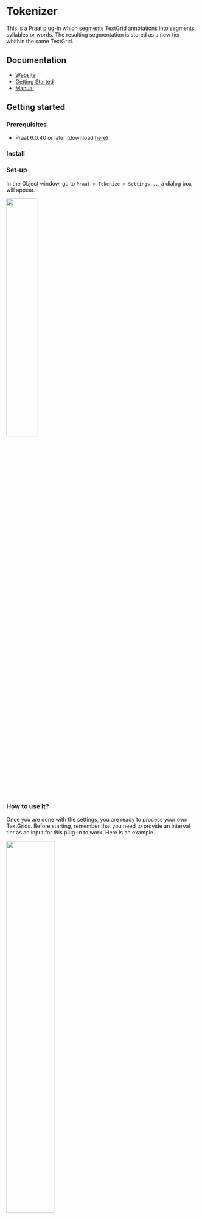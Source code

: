 # Tokenizer

This is a Praat plug-in which segments TextGrid annotations into segments, syllables or words. 
The resulting segmentation is stored as a new tier whithin the same TextGrid.

## Documentation

- [Website](https://rolandomunoz.github.io/plugin_tokenizer.html)
- [Getting Started](https://rolandomunoz.github.io/plugin_tokenizer_gettingStarted.html)
- [Manual](https://rolandomunoz.github.io/plugin_tokenizer_man.html)

## Getting started

### Prerequisites

- Praat 6.0.40 or later (download [here](http://www.fon.hum.uva.nl/praat/download_win.html))

### Install

### Set-up

In the Object window, go to `Praat > Tokenize > Settings...`, a dialog box will appear. 

<img src="/uploads/74cdb6a7496cb2c3e3eb8a53613b99ad/Screenshot_from_2017-12-06_22-15-53.png" width="40%">

### How to use it?

Once you are done with the settings, you are ready to process your own TextGrids.
Before starting, remember that you need to provide an interval tier as an input for this plug-in to work. Here is an example.

<img src="/uploads/919d0228a12ac452dcd68b9a5e264626/004.png" width="50%">

With this plug-in, you can segment TextGrids in the Object window and those stored in a folder.

#### From the Object window...

First, select those TextGrids that you want to segment. Then, go to `TextGrid: Add tokenized tier...`

<img src="/uploads/c1337f0256791b8c9958c349e80c15db/002.png" width="30%">

When you click on it, you will see a dialog box. In `Input tier`, write the name of the tier where your annotations are stored. 
Then, check the segmentation levels to be be generated. Finally, press on **Apply** or **Ok**. The TexGrids are now segmented!

![Screenshot_from_2017-12-06_23-17-36](/uploads/10b5682dee9526f6c8ef5559f1b45575/Screenshot_from_2017-12-06_23-17-36.png)

#### From a folder...

In the Praat menu, go to `Praat > Tokenizer > Tokenize(do all)...` 
You will see a dialog box similar to one shown in the previous case. 
In the `Folder with annotation files` put the directory where your TextGrids are located in your machine.
In `Save results in`, copy the path where the resulting files will be stored.
Then, complete the other fields as explained before and press on **Apply** or **Ok**. The resulting files should be in the destiny directory.

![Screenshot_from_2017-12-06_23-12-53](/uploads/573194ae73c7ba9beac1a298b9598b32/Screenshot_from_2017-12-06_23-12-53.png)

## Author

- Rolando Muñoz Aramburú

## License

This project is licensed under the GNU GPL terms - see the [LICENSE.md](https://gitlab.com/praat_plugins_rma/plugin_tokenizer/blob/master/LICENSE)
 file for details.

## How to cite?

`Muñoz A., Rolando (2018). Tokenizer[Praat plug-in]. Version 1.2.0, retrived 20 Sep 2018 from https://gitlab.com/praat_plugins_rma/plugin_tokenizer`
